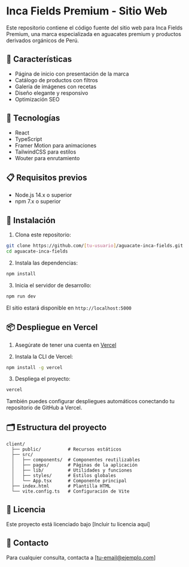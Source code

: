 # Inca Fields Premium - Sitio Web

Este repositorio contiene el código fuente del sitio web para Inca Fields Premium, una marca especializada en aguacates premium y productos derivados orgánicos de Perú.

## 🌱 Características

- Página de inicio con presentación de la marca
- Catálogo de productos con filtros
- Galería de imágenes con recetas
- Diseño elegante y responsivo
- Optimización SEO

## 🚀 Tecnologías

- React
- TypeScript
- Framer Motion para animaciones
- TailwindCSS para estilos
- Wouter para enrutamiento

## 📋 Requisitos previos

- Node.js 14.x o superior
- npm 7.x o superior

## 🔧 Instalación

1. Clona este repositorio:
```bash
git clone https://github.com/[tu-usuario]/aguacate-inca-fields.git
cd aguacate-inca-fields
```

2. Instala las dependencias:
```bash
npm install
```

3. Inicia el servidor de desarrollo:
```bash
npm run dev
```

El sitio estará disponible en `http://localhost:5000`

## 📦 Despliegue en Vercel

1. Asegúrate de tener una cuenta en [Vercel](https://vercel.com)

2. Instala la CLI de Vercel:
```bash
npm install -g vercel
```

3. Despliega el proyecto:
```bash
vercel
```

También puedes configurar despliegues automáticos conectando tu repositorio de GitHub a Vercel.

## 🗂️ Estructura del proyecto

```
client/
  ├── public/          # Recursos estáticos
  ├── src/
  │   ├── components/  # Componentes reutilizables
  │   ├── pages/       # Páginas de la aplicación
  │   ├── lib/         # Utilidades y funciones
  │   ├── styles/      # Estilos globales
  │   └── App.tsx      # Componente principal
  ├── index.html       # Plantilla HTML
  └── vite.config.ts   # Configuración de Vite
```

## 📄 Licencia

Este proyecto está licenciado bajo [Incluir tu licencia aquí]

## 👥 Contacto

Para cualquier consulta, contacta a [tu-email@ejemplo.com] 